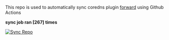 This repo is used to automatically sync coredns plugin [forward](https://github.com/QZLin/forward) using Github Actions

**sync job ran [267] times**

[![Sync Repo](https://github.com/QZLin/coredns-extract/actions/workflows/sync.yaml/badge.svg)](https://github.com/QZLin/coredns-extract/actions/workflows/sync.yaml)
